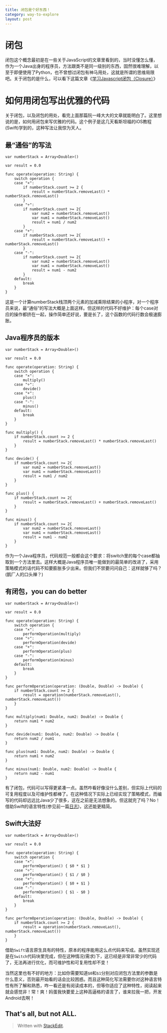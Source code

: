 ```yaml
---
title: 闭包是个好东西！
category: way-to-explore
layout: post
---
```


# 闭包
闭包这个概念最初是在一些关于JavaScript的文章里看到的，当时没懂怎么懂，作为一个Java出身的程序员，方法跟类不是同一级别的东西，固然很难理解，以至于即便使用了Python，也不曾想过闭包有神马用处，这就是所谓的思维局限吧。关于闭包的是什么，可以看下这篇文章《[学习Javascript闭包（Closure）](http://www.ruanyifeng.com/blog/2009/08/learning_javascript_closures.html)》

# 如何用闭包写出优雅的代码
关于闭包，以及闭包的用处，看完上面那篇阮一峰大大的文章就能明白了。这里想说的是，如何用闭包来写优雅的代码。这个例子是这几天看斯坦福的iOS教程(Swift)学到的，这种写法让我惊为天人。

## 最“通俗”的写法

    var numberStack = Array<Double>()
    
    var result = 0.0
    
    func operate(operation: String) {
        switch operation {
        case "×":
            if numberStack.count >= 2 {
                result = numberStack.removeLast() * numberStack.removeLast()
            }
        case "÷":
            if numberStack.count >= 2{
                var num2 = numberStack.removeLast()
                var num1 = numberStack.removeLast()
                result = num1 / num2
            }
        case "+":
            if numberStack.count >= 2{
                result = numberStack.removeLast() + numberStack.removeLast()
            }
        case "-":
            if numberStack.count >= 2{
                var num2 = numberStack.removeLast()
                var num1 = numberStack.removeLast()
                result = num1 - num2
            }
        default:
            break
        }
    }

这是一个计算numberStack栈顶两个元素的加减乘除结果的小程序，对一个程序员来说，最“通俗”的写法大概是上面这样。但这样的代码不好维护：每个case对应的操作都挤在一起，操作简单还好说，要是长了，这个函数的代码行数会极速膨胀。

## Java程序员的版本

    var numberStack = Array<Double>()

    var result = 0.0

    func operate(operation: String) {
        switch operation {
        case "×":
            multiply()
        case "÷":
            devide()
        case "+":
            plus()
        case "-":
            minus()
        default:
            break
        }
    }

    func multiply() {
        if numberStack.count >= 2 {
            result = numberStack.removeLast() * numberStack.removeLast()
        }
    }

    func devide() {
        if numberStack.count >= 2{
            var num2 = numberStack.removeLast()
            var num1 = numberStack.removeLast()
            result = num1 / num2
        }
    }

    func plus() {
        if numberStack.count >= 2{
            result = numberStack.removeLast() + numberStack.removeLast()
        }
    }

    func minus() {
        if numberStack.count >= 2{
            var num2 = numberStack.removeLast()
            var num1 = numberStack.removeLast()
            result = num1 - num2
        }
    }

作为一个Java程序员，代码规范一般都会这个要求：将switch里的每个case都抽取到一个方法里去。这样大概是Java程序员唯一能做到的最简单的改进了，采用策略模式的话代码不知要膨胀多少出来。但我们不禁要问问自己：这样就够了吗？(鹅厂人的口头禅？)

## 有闭包，you can do better

    var numberStack = Array<Double>()

    var result = 0.0

    func operate(operation: String) {
        switch operation {
        case "×":
            performOperation(multiply)
        case "÷":
            performOperation(devide)
        case "+":
            performOperation(plus)
        case "-":
            performOperation(minus)
        default:
            break
        }
    }

    func performOperation(operation: (Double, Double) -> Double) {
        if numberStack.count >= 2 {
            result = operation(numberStack.removeLast(), numberStack.removeLast())
        }
    }

    func multiply(num1: Double, num2: Double) -> Double {
        return num1 * num2
    }

    func devide(num1: Double, num2: Double) -> Double {
        return num2 / num1
    }

    func plus(num1: Double, num2: Double) -> Double {
        return num1 + num2
    }

    func minus(num1: Double, num2: Double) -> Double {
        return num2 - num1
    }
    
有了闭包，代码可以写得更紧凑一点。虽然咋看好像没什么差别，但实际上代码的可复用程度以及可维护性都棒了。在这种情况下实际上已经实现了策略模式，而编写的代码却远远比Java少了很多，这在之前是无法想象的。但这就完了吗？No！借助Swift的语言特性(参见前一篇[日志](http://sr1.me/way-to-explore/2015/02/03/summary-of-swift.html))，这还能更精简。

## Swift大法好

    var numberStack = Array<Double>()

    var result = 0.0

    func operate(operation: String) {
        switch operation {
        case "×":
            performOperation() { $0 * $1 }
        case "÷":
            performOperation() { $1 / $0 }
        case "+":
            performOperation() { $0 + $1 }
        case "-":
            performOperation() { $1 - $0 }
        default:
            break
        }
    }

    func performOperation(operation: (Double, Double) -> Double) {
        if numberStack.count >= 2 {
            result = operation(numberStack.removeLast(), numberStack.removeLast())
        }
    }
    
借助`Swift`语言原生具有的特性，原本的程序能用这么点代码来写成。虽然实现还是在`Switch`代码块里完成，但在这种情况(需求)下，这已经是非常非常少的代码了，无法再进行优化，而可维护性和可复用性却不变！

当然这里也有不好的地方：比如你需要知道`$0`和`$1`分别对应闭包方法里的参数是什么意义，否则最开始看的话会比较困惑。而且这种简化写法需要你对这种语言特性有所了解和熟悉，咋一看还是有阅读成本的，但等你适应了这种特性，阅读起来就会感觉非！常！爽！妈蛋我快要爱上这种高逼格的语言了，谁来拉我一把，开发Android去啊！

## That's all, but not ALL.

> Written with [StackEdit](https://stackedit.io/).